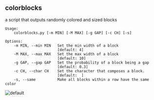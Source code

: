 ## colorblocks

a script that outputs randomly colored and sized blocks

```
Usage: 
    colorblocks.py [-m MIN] [-M MAX] [-g GAP] [-c CH] [-s]

Options:
    -m MIN, --min MIN   Set the min width of a block 
                        [default: 4]
    -M MAX, --max MAX   Set the max width of a block 
                        [default: 10]
    -g GAP, --gap GAP   Set the probability of a block being a gap 
                        [default: 0.3]
    -c CH, --char CH    Set the character that composes a block. 
                        [default:  ]
    -s, --same          Make all blocks within a row have the same color
```

![default](https://github.com/zzggbb/colorblocks/raw/master/default.png)
